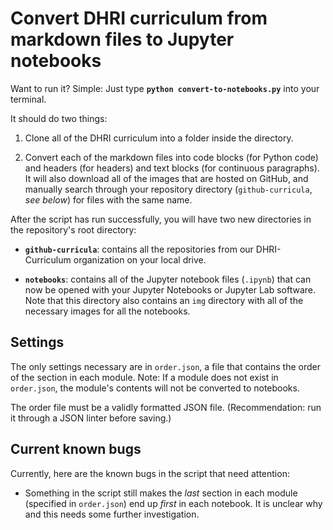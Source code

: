 # Convert DHRI curriculum from markdown files to Jupyter notebooks

Want to run it? Simple: Just type **`python convert-to-notebooks.py`** into your terminal.

It should do two things:

1. Clone all of the DHRI curriculum into a folder inside the directory.

2. Convert each of the markdown files into code blocks (for Python code) and headers (for headers) and text blocks (for continuous paragraphs). It will also download all of the images that are hosted on GitHub, and manually search through your repository directory (`github-curricula`, *see below*) for files with the same name.

After the script has run successfully, you will have two new directories in the repository's root directory:

- **`github-curricula`**: contains all the repositories from our DHRI-Curriculum organization on your local drive.

- **`notebooks`**: contains all of the Jupyter notebook files (`.ipynb`) that can now be opened with your Jupyter Notebooks or Jupyter Lab software. Note that this directory also contains an `img` directory with all of the necessary images for all the notebooks.

## Settings

The only settings necessary are in `order.json`, a file that contains the order of the section in each module. Note: If a module does not exist in `order.json`, the module's contents will not be converted to notebooks.

The order file must be a validly formatted JSON file. (Recommendation: run it through a JSON linter before saving.)

## Current known bugs

Currently, here are the known bugs in the script that need attention:

- Something in the script still makes the *last* section in each module (specified in `order.json`) end up *first* in each notebook. It is unclear why and this needs some further investigation.

